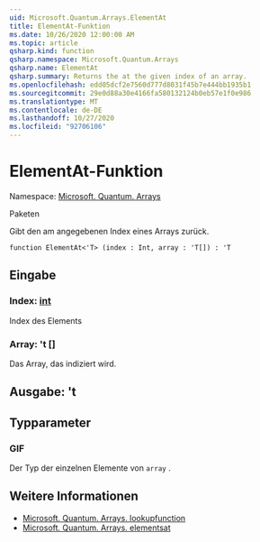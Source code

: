 ```yaml
---
uid: Microsoft.Quantum.Arrays.ElementAt
title: ElementAt-Funktion
ms.date: 10/26/2020 12:00:00 AM
ms.topic: article
qsharp.kind: function
qsharp.namespace: Microsoft.Quantum.Arrays
qsharp.name: ElementAt
qsharp.summary: Returns the at the given index of an array.
ms.openlocfilehash: edd05dcf2e7560d777d8031f45b7e444bb1935b1
ms.sourcegitcommit: 29e0d88a30e4166fa580132124b0eb57e1f0e986
ms.translationtype: MT
ms.contentlocale: de-DE
ms.lasthandoff: 10/27/2020
ms.locfileid: "92706106"
---
```

# <a name="elementat-function"></a>ElementAt-Funktion

Namespace: [Microsoft. Quantum. Arrays](xref:Microsoft.Quantum.Arrays)

Paketen [](https://nuget.org/packages/)


Gibt den am angegebenen Index eines Arrays zurück.

```qsharp
function ElementAt<'T> (index : Int, array : 'T[]) : 'T
```


## <a name="input"></a>Eingabe

### <a name="index--int"></a>Index: [int](xref:microsoft.quantum.lang-ref.int)

Index des Elements


### <a name="array--t"></a>Array: 't []

Das Array, das indiziert wird.



## <a name="output--t"></a>Ausgabe: 't



## <a name="type-parameters"></a>Typparameter

### <a name="t"></a>GIF

Der Typ der einzelnen Elemente von `array` .

## <a name="see-also"></a>Weitere Informationen

- [Microsoft. Quantum. Arrays. lookupfunction](xref:Microsoft.Quantum.Arrays.LookupFunction)
- [Microsoft. Quantum. Arrays. elementsat](xref:Microsoft.Quantum.Arrays.ElementsAt)